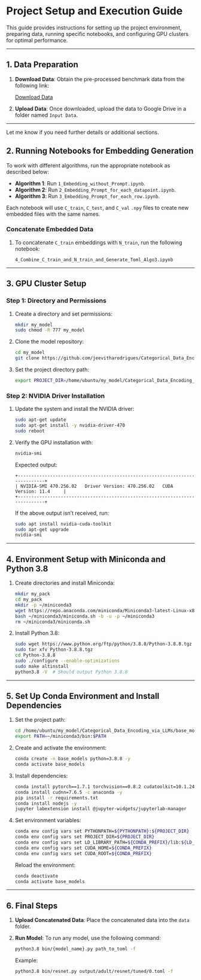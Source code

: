 # Project Setup and Execution Guide

This guide provides instructions for setting up the project environment, preparing data, running specific notebooks, and configuring GPU clusters for optimal performance.

---

## 1. Data Preparation

1. **Download Data**: Obtain the pre-processed benchmark data from the following link:

   [Download Data](https://drive.google.com/drive/folders/1hBkz8CGcRTdsb8LcTi56v75a_xGI1pLH?usp=sharing)

2. **Upload Data**: Once downloaded, upload the data to Google Drive in a folder named `Input Data`.

--- 

Let me know if you need further details or additional sections.

## 2. Running Notebooks for Embedding Generation

To work with different algorithms, run the appropriate notebook as described below:

- **Algorithm 1**: Run `1_Embedding_without_Prompt.ipynb`.
- **Algorithm 2**: Run `2_Embedding_Prompt_for_each_datapoint.ipynb`.
- **Algorithm 3**: Run `3_Embedding_Prompt_for_each_row.ipynb`.

Each notebook will use `C_train`, `C_test`, and `C_val` `.npy` files to create new embedded files with the same names.

### Concatenate Embedded Data

1. To concatenate `C_train` embeddings with `N_train`, run the following notebook:
   ```
   4_Combine_C_train_and_N_train_and_Generate_Toml_Algo3.ipynb
   ```

---

## 3. GPU Cluster Setup

### Step 1: Directory and Permissions

1. Create a directory and set permissions:
   ```bash
   mkdir my_model
   sudo chmod -R 777 my_model
   ```

2. Clone the model repository:
   ```bash
   cd my_model
   git clone https://github.com/jeevitharodrigues/Categorical_Data_Encoding_via_LLMs.git
   ```

3. Set the project directory path:
   ```bash
   export PROJECT_DIR=/home/ubuntu/my_model/Categorical_Data_Encoding_via_LLMs/base_models
   ```

### Step 2: NVIDIA Driver Installation

1. Update the system and install the NVIDIA driver:
   ```bash
   sudo apt-get update
   sudo apt-get install -y nvidia-driver-470
   sudo reboot
   ```

2. Verify the GPU installation with:
   ```bash
   nvidia-smi
   ```

   Expected output:
   ```
   +-----------------------------------------------------------------------------+
   | NVIDIA-SMI 470.256.02   Driver Version: 470.256.02   CUDA Version: 11.4     |
   +-----------------------------------------------------------------------------+
   ```

   If the above output isn’t received, run:
   ```bash
   sudo apt install nvidia-cuda-toolkit
   sudo apt-get upgrade
   nvidia-smi
   ```

---

## 4. Environment Setup with Miniconda and Python 3.8

1. Create directories and install Miniconda:
   ```bash
   mkdir my_pack
   cd my_pack
   mkdir -p ~/miniconda3
   wget https://repo.anaconda.com/miniconda/Miniconda3-latest-Linux-x86_64.sh -O ~/miniconda3/miniconda.sh
   bash ~/miniconda3/miniconda.sh -b -u -p ~/miniconda3
   rm ~/miniconda3/miniconda.sh
   ```

2. Install Python 3.8:
   ```bash
   sudo wget https://www.python.org/ftp/python/3.8.8/Python-3.8.8.tgz
   sudo tar xfv Python-3.8.8.tgz
   cd Python-3.8.8
   sudo ./configure --enable-optimizations
   sudo make altinstall
   python3.8 -V  # Should output Python 3.8.8
   ```

---

## 5. Set Up Conda Environment and Install Dependencies

1. Set the project path:
   ```bash
   cd /home/ubuntu/my_model/Categorical_Data_Encoding_via_LLMs/base_models
   export PATH=~/miniconda3/bin:$PATH
   ```

2. Create and activate the environment:
   ```bash
   conda create -n base_models python=3.8.8 -y
   conda activate base_models
   ```

3. Install dependencies:
   ```bash
   conda install pytorch==1.7.1 torchvision==0.8.2 cudatoolkit=10.1.243 numpy=1.19.2 -c pytorch -y
   conda install cudnn=7.6.5 -c anaconda -y
   pip install -r requirements.txt
   conda install nodejs -y
   jupyter labextension install @jupyter-widgets/jupyterlab-manager
   ```

4. Set environment variables:
   ```bash
   conda env config vars set PYTHONPATH=${PYTHONPATH}:${PROJECT_DIR}
   conda env config vars set PROJECT_DIR=${PROJECT_DIR}
   conda env config vars set LD_LIBRARY_PATH=${CONDA_PREFIX}/lib:${LD_LIBRARY_PATH}
   conda env config vars set CUDA_HOME=${CONDA_PREFIX}
   conda env config vars set CUDA_ROOT=${CONDA_PREFIX}
   ```

   Reload the environment:
   ```bash
   conda deactivate
   conda activate base_models
   ```

---

## 6. Final Steps

1. **Upload Concatenated Data**: Place the concatenated data into the `data` folder.

2. **Run Model**: To run any model, use the following command:
   ```bash
   python3.8 bin/{model_name}.py path_to_toml -f
   ```

   Example:
   ```bash
   python3.8 bin/resnet.py output/adult/resnet/tuned/0.toml -f
   ```